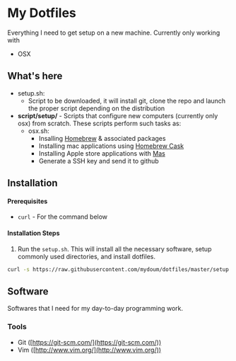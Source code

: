My Dotfiles
===========

Everything I need to get setup on a new machine. Currently only working with

* OSX

## What's here

* setup.sh:
    * Script to be downloaded, it will install git, clone the repo and
      launch the proper script depending on the distribution
* **script/setup/** - Scripts that configure new computers (currently only osx) from scratch. These scripts perform such tasks as:
    * osx.sh:
        * Insalling [Homebrew][1] & associated packages
        * Installing mac applications using [Homebrew Cask][2]
        * Installing Apple store applications with [Mas][3]
        * Generate a SSH key and send it to github


## Installation

#### Prerequisites

* `curl` - For the command below

#### Installation Steps
1. Run the `setup.sh`. This will install all the necessary software, setup
   commonly used directories, and install dotfiles.

```sh
curl -s https://raw.githubusercontent.com/mydoum/dotfiles/master/setup.sh | bash 2>&1 | tee ~/setup.log
```

## Software

Softwares that I need for my day-to-day programming work.

### Tools

* Git ([https://git-scm.com/](https://git-scm.com/))
* Vim ([http://www.vim.org/](http://www.vim.org/))

[1]: http://brew.sh
[2]: http://caskroom.io
[3]: https://github.com/mas-cli/mas
